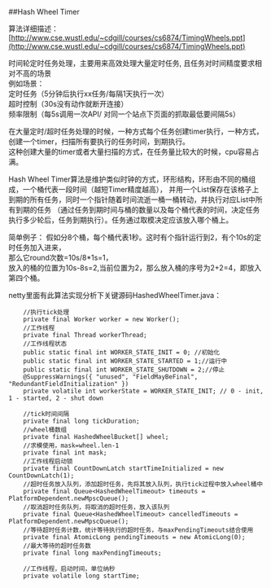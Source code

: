 ##Hash Wheel Timer

算法详细描述：[http://www.cse.wustl.edu/~cdgill/courses/cs6874/TimingWheels.ppt](http://www.cse.wustl.edu/~cdgill/courses/cs6874/TimingWheels.ppt)

时间轮定时任务处理，主要用来高效处理大量定时任务,  且任务对时间精度要求相对不高的场景  
例如场景：  
定时任务（5分钟后执行xx任务/每隔1天执行一次）  
超时控制（30s没有动作就断开连接）  
频率限制（每5s调用一次API/ 对同一个站点下页面的抓取最低要间隔5s）  

在大量定时/超时任务处理的时候，一种方式每个任务创建timer执行，一种方式，创建一个timer，扫描所有要执行的任务时间，到期执行。  
这种创建大量的timer或者大量扫描的方式，在任务量比较大的时候，cpu容易占满。

Hash Wheel Timer算法是维护类似时钟的方式，环形结构，环形由不同的桶组成，一个桶代表一段时间（越短Timer精度越高），
并用一个List保存在该格子上到期的所有任务，同时一个指针随着时间流逝一桶一桶转动，并执行对应List中所有到期的任务
（通过任务到期时间与桶的数量以及每个桶代表的时间，决定任务执行多少轮后，任务到期执行）。任务通过取模决定应该放入哪个桶上。

简单例子：
假如分8个桶，每个桶代表1秒。这时有个指针运行到2，有个10s的定时任务加入进来，  
那么它round次数=10s/8*1s=1，  
放入的桶的位置为10s-8s=2,当前位置为2，那么放入桶的序号为2+2=4，即放入第四个桶。  


netty里面有此算法实现分析下关键源码HashedWheelTimer.java：

```
    //执行tick处理
    private final Worker worker = new Worker();
    //工作线程
    private final Thread workerThread;
    //工作线程状态
    public static final int WORKER_STATE_INIT = 0; //初始化
    public static final int WORKER_STATE_STARTED = 1;//运行中
    public static final int WORKER_STATE_SHUTDOWN = 2;//停止
    @SuppressWarnings({ "unused", "FieldMayBeFinal", "RedundantFieldInitialization" })
    private volatile int workerState = WORKER_STATE_INIT; // 0 - init, 1 - started, 2 - shut down

    //tick时间间隔
    private final long tickDuration;
    //wheel桶数组
    private final HashedWheelBucket[] wheel;
    //求模使用，mask=wheel.len-1
    private final int mask;
    //工作线程启动锁
    private final CountDownLatch startTimeInitialized = new CountDownLatch(1);
    //超时任务放入队列，添加超时任务，先将其放入队列，执行tick过程中放入wheel桶中
    private final Queue<HashedWheelTimeout> timeouts = PlatformDependent.newMpscQueue();
    //取消超时任务队列，将取消的超时任务，放入该队列
    private final Queue<HashedWheelTimeout> cancelledTimeouts = PlatformDependent.newMpscQueue();
    //等待超时任务计数，统计等待执行的超时任务，与maxPendingTimeouts结合使用
    private final AtomicLong pendingTimeouts = new AtomicLong(0);
    //最大等待的超时任务数
    private final long maxPendingTimeouts;
     
    //工作线程，启动时间，单位纳秒
    private volatile long startTime;
 

```